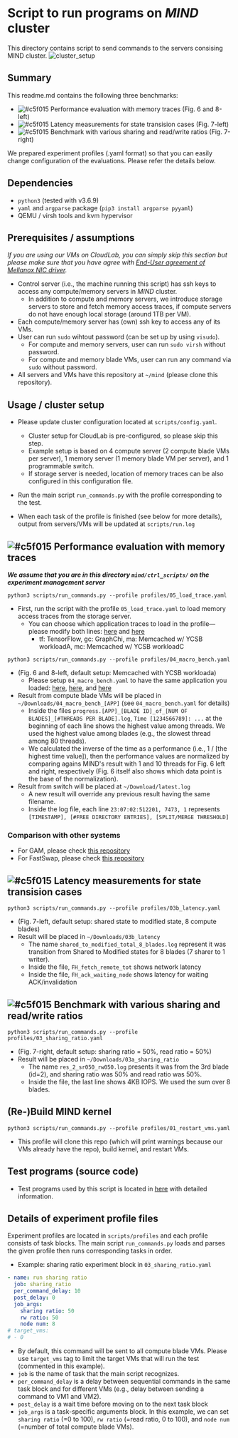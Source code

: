 # Script to run programs on *MIND* cluster
This directory contains script to send commands to the servers consising MIND cluster.
![cluster_setup](https://raw.githubusercontent.com/shsym/mind/main/ctrl_scripts/exp_cluster.png)

## Summary
This readme.md contains the following three benchmarks:

- ![#c5f015](https://via.placeholder.com/15/c5f015/000000?text=+) Performance evaluation with memory traces (Fig. 6 and 8-left)
- ![#c5f015](https://via.placeholder.com/15/c5f015/000000?text=+) Latency measurements for state transision cases (Fig. 7-left)
- ![#c5f015](https://via.placeholder.com/15/c5f015/000000?text=+) Benchmark with various sharing and read/write ratios (Fig. 7-right)

We prepared experiment profiles (.yaml format) so that you can easily change configuration of the evaluations. Please refer the details below.

## Dependencies
- `python3` (tested with v3.6.9)
- `yaml` and `argparse` package (```pip3 install argparse pyyaml```)
- QEMU / virsh tools and kvm hypervisor

## Prerequisites / assumptions
*If you are using our VMs on CloudLab, you can simply skip this section but please make sure that you have agree with [End-User agreement of Mellanox NIC driver](https://github.com/shsym/mind/tree/main/artifacts#nda-requirements).*
- Control server (i.e., the machine running this script) has ssh keys to access any compute/memory servers in *MIND* cluster.
  - In addition to compute and memory servers, we introduce storage servers to store and fetch memory access traces, if compute servers do not have enough local storage (around 1TB per VM).
- Each compute/memory server has (own) ssh key to access any of its VMs.
- User can run `sudo` wihtout password (can be set up by using `visudo`).
  - For compute and memory servers, user can run `sudo virsh` without password.
  - For compute and memory blade VMs, user can run any command via `sudo` without password.
- All servers and VMs have this repository at `~/mind` (please clone this repository).

## Usage / cluster setup
- Please update cluster configuration located at `scripts/config.yaml`.
  - Cluster setup for CloudLab is pre-configured, so please skip this step.
  - Example setup is based on 4 compute server (2 compute blade VMs per server), 1 memory server (1 memory blade VM per server), and 1 programmable switch.
  - If storage server is needed, location of memory traces can be also configured in this configuration file.

- Run the main script `run_commands.py` with the profile corresponding to the test.

- When each task of the profile is finished (see below for more details), output from servers/VMs will be updated at `scripts/run.log`

## ![#c5f015](https://via.placeholder.com/15/c5f015/000000?text=+) Performance evaluation with memory traces
***We assume that you are in this directory `mind/ctrl_scripts/` on the experiment management server***

```
python3 scripts/run_commands.py --profile profiles/05_load_trace.yaml
```
- First, run the script with the profile `05_load_trace.yaml` to load memory access traces from the storage server.
  - You can choose which application traces to load in the profile—please modify both lines: [here](https://github.com/shsym/mind/blob/5da9130db51f4da10fd4b84d64ae1f01dc008fb9/ctrl_scripts/scripts/profiles/05_load_trace.yaml#L38) and [here](https://github.com/shsym/mind/blob/5da9130db51f4da10fd4b84d64ae1f01dc008fb9/ctrl_scripts/scripts/profiles/05_load_trace.yaml#L45)
    - tf: TensorFlow, gc: GraphChi, ma: Memcached w/ YCSB workloadA, mc: Memcached w/ YCSB workloadC

```
python3 scripts/run_commands.py --profile profiles/04_macro_bench.yaml
```
- (Fig. 6 and 8-left, default setup: Memcached with YCSB workloada)
  - Please setup `04_macro_bench.yaml` to have the same application you loaded: [here](https://github.com/shsym/mind/blob/0a5911fb939b15f3b9975f89bf23f08d756c26cb/ctrl_scripts/scripts/profiles/04_macro_bench.yaml#L30), [here](https://github.com/shsym/mind/blob/0a5911fb939b15f3b9975f89bf23f08d756c26cb/ctrl_scripts/scripts/profiles/04_macro_bench.yaml#L47), and [here](https://github.com/shsym/mind/blob/0a5911fb939b15f3b9975f89bf23f08d756c26cb/ctrl_scripts/scripts/profiles/04_macro_bench.yaml#L55)
- Result from compute blade VMs will be placed in `~/Downloads/04_macro_bench_[APP]` (see `04_macro_bench.yaml` for details)
  - Inside the files `progress.[APP]_[BLADE ID]_of_[NUM OF BLADES]_[#THREADS PER BLADE].log`, `Time [1234566789]: ...` at the beginning of each line shows the highest value among threads. We used the highest value among blades (e.g., the slowest thread among 80 threads).
  - We calculated the inverse of the time as a performance (i.e., 1 / [the highest time value]), then the performance values are normalized by comparing agains MIND's result with 1 and 10 threads for Fig. 6 left and right, respectively (Fig. 6 itself also shows which data point is the base of the normalization).
- Result from switch will be placed at `~/Download/latest.log`
  - A new result will override any previous result having the same filename.
  - Inside the log file, each line `23:07:02:512201, 7473, 1` represents `[TIMESTAMP], [#FREE DIRECTORY ENTRIES], [SPLIT/MERGE THRESHOLD]`

### Comparison with other systems
- For GAM, please check [this repository](https://github.com/charles-typ/mind_ae_gam)
- For FastSwap, please check [this repository](https://github.com/yyppyy/cfm)

## ![#c5f015](https://via.placeholder.com/15/c5f015/000000?text=+) Latency measurements for state transision cases
```
python3 scripts/run_commands.py --profile profiles/03b_latency.yaml
```
- (Fig. 7-left, default setup: shared state to modified state, 8 compute blades)
- Result will be placed in `~/Downloads/03b_latency`
  - The name `shared_to_modified_total_8_blades.log` represent it was transition from Shared to Modified states for 8 blades (7 sharer to 1 writer).
  - Inside the file, `FH_fetch_remote_tot` shows network latency
  - Inside the file, `FH_ack_waiting_node` shows latency for waiting ACK/invalidation

## ![#c5f015](https://via.placeholder.com/15/c5f015/000000?text=+) Benchmark with various sharing and read/write ratios
```
python3 scripts/run_commands.py --profile profiles/03_sharing_ratio.yaml
```
- (Fig. 7-right, default setup: sharing ratio = 50%, read ratio = 50%)
- Result will be placed in `~/Downloads/03a_sharing_ratio`
  - The name `res_2_sr050_rw050.log` presents it was from the 3rd blade (id=2), and sharing ratio was 50% and read ratio was 50%.
  - Inside the file, the last line shows 4KB IOPS. We used the sum over 8 blades.

## (Re-)Build MIND kernel
```
python3 scripts/run_commands.py --profile profiles/01_restart_vms.yaml
```
- This profile will clone this repo (which will print warnings because our VMs already have the repo), build kernel, and restart VMs.

## Test programs (source code)
- Test programs used by this script is located in [here](https://github.com/shsym/mind/tree/main/mind_linux/test_programs) with detailed information. 

## Details of experiment profile files
Experiment profiles are located in `scripts/profiles` and each profile consists of task blocks. The main script `run_commands.py` loads and parses the given profile then runs corresponding tasks in order.
- Example: sharing ratio experiment block in `03_sharing_ratio.yaml`
```yaml
- name: run sharing ratio
  job: sharing_ratio
  per_command_delay: 10
  post_delay: 0
  job_args:
    sharing ratio: 50
    rw ratio: 50
    node num: 8
# target_vms:
# - 0
```
- By default, this command will be sent to all compute blade VMs. Please use `target_vms` tag to limit the target VMs that will run the test (commented in this example).
- `job` is the name of task that the main script recognizes.
- `per_command_delay` is a delay between sequential commands in the same task block and for different VMs (e.g., delay between sending a command to VM1 and VM2).
- `post_delay` is a wait time before moving on to the next task block
- `job_args` is a task-specific arguments block. In this example, we can set `sharing ratio` (=0 to 100), `rw ratio` (=read ratio, 0 to 100), and `node num` (=number of total compute blade VMs).
